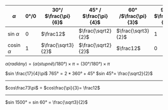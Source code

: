 | $\alpha$       | 0°/0 | 30°/ $\frac{\pi}{6}$ | 45° / $\frac{\pi}{4}$ | 60° /$\frac{\pi}{3}$ | 90° / $\frac{\pi}{2}$ |
| -------------- | ---- | ----------- | ------- | ----------- | ------------ |
| sin $\alpha$|0|$\frac12$|$\frac{\sqrt2}{2}$ |$\frac{\sqrt3}{2}$| 1 |
| cosin $\alpha$ |1|$\frac{\sqrt3}{2}$| $\frac{\sqrt2}{2}$|$\frac12$|0|
$α (radiány) = (α (stupně) / 180 °) × π = (30 ° / 180 °) × π$


$sin \frac{17}{4}\pi$
$765° = 2*360° + 45°$
$sin 45°= \frac{\sqrt2}{2}$

---

$cos\frac73\pi$ = $cos\frac{\pi}{3}= \frac12$

---

$sin 1500° = sin 60° = \frac{\sqrt3}{2}$

